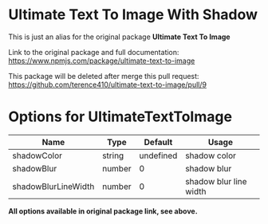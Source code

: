 # Ultimate Text To Image With Shadow

This is just an alias for the original package **Ultimate Text To Image** 

Link to the original package and full documentation:
https://www.npmjs.com/package/ultimate-text-to-image

This package will be deleted after merge this pull request:
https://github.com/terence410/ultimate-text-to-image/pull/9

# Options for UltimateTextToImage
| Name | Type | Default | Usage |
| --- | --- | --- | --- |
shadowColor|string|undefined|shadow color
shadowBlur|number|0|shadow blur
shadowBlurLineWidth|number|0|shadow blur line width

**All options available in original package link, see above.**